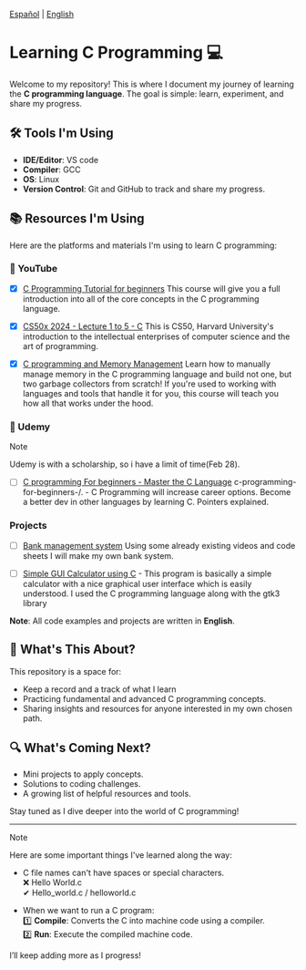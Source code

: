 [Español](README-es.md) | [English](README.md)
# Learning C Programming 💻

Welcome to my repository! This is where I document my journey of learning the **C programming language**. The goal is simple: learn, experiment, and share my progress.

## 🛠️ Tools I'm Using
- **IDE/Editor**: VS code
- **Compiler**: GCC 
- **OS**: Linux
- **Version Control**: Git and GitHub to track and share my progress.

## 📚 Resources I'm Using

Here are the platforms and materials I'm using to learn C programming:

### 🎥 YouTube

- [x] [C Programming Tutorial for beginners](https://www.youtube.com/watch?v=KJgsSFOSQv0&ab_channel=freeCodeCamp.org)
  This course will give you a full introduction into all of the core concepts in the C programming language.

- [x] [CS50x 2024 - Lecture 1 to 5 - C](https://www.youtube.com/watch?v=cwtpLIWylAw&t=1233s&ab_channel=CS50)
  This is CS50, Harvard University's introduction to the intellectual enterprises of computer science and the art of programming.

- [x] [C programming and Memory Management](https://youtu.be/rJrd2QMVbGM?si=mdqOehm_f8hkgadX) 
  Learn how to manually manage memory in the C programming language and build not one, but two garbage collectors from scratch! If you're used to working with languages and tools that handle it for you, this course will teach you how all that works under the hood.

### 📘 Udemy

>[!NOTE]
>Udemy is with a scholarship, so i have a limit of time(Feb 28).

- [ ] [C programming For beginners - Master the C Language](https://www.udemy.com/course/c-programming-for-beginners-/?couponCode=ST18MT12125AROW) c-programming-for-beginners-/. - C Programming will increase career options. Become a better dev in other languages by learning C. Pointers explained. 

### Projects

- [ ] [Bank management system](https://www.geeksforgeeks.org/bank-account-system-in-c-using-file-handling/)
  Using some already existing videos and code sheets I will make my own bank system.

- [ ] [Simple GUI Calculator using C](https://youtu.be/NJyq0KuOu_w?si=sJywIgPOLU7IHRPw) - This program is basically a simple calculator with a nice graphical user interface which is easily understood. I used the C programming language along with the gtk3 library 

**Note**: All code examples and projects are written in **English**.

## 📝 What's This About?
This repository is a space for:
- Keep a record and a track of what I learn
- Practicing fundamental and advanced C programming concepts.
- Sharing insights and resources for anyone interested in my own chosen path.

## 🔍 What's Coming Next?
- Mini projects to apply concepts.
- Solutions to coding challenges.
- A growing list of helpful resources and tools.

Stay tuned as I dive deeper into the world of C programming!

---

>[!NOTE]
>Here are some important things I've learned along the way:

- C file names can't have spaces or special characters.  
  ❌ Hello World.c  
  ✔ Hello_world.c / helloworld.c

- When we want to run a C program:</br>
  1️⃣ **Compile**: Converts the C into machine code using a compiler.</br>
  2️⃣ **Run**: Execute the compiled machine code.


I’ll keep adding more as I progress!
